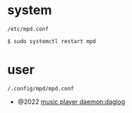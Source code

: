 # system

`/etc/mpd.conf`

```sh
$ sudo systemctl restart mpd
```

# user

`/.config/mpd/mpd.conf`

- @2022 [ music player daemon:daglog ](https://aodag.dev/posts/2022-12-09-mpd/)
